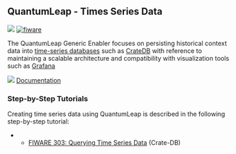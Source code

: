 <h2>QuantumLeap  - Times Series Data</h2>

[![](https://nexus.lab.fiware.org/repository/raw/public/badges/chapters/core.svg)](https://www.fiware.org/developers/catalogue/)
[![fiware](https://nexus.lab.fiware.org/repository/raw/public/badges/stackoverflow/fiware.svg)](https://stackoverflow.com/search?q=%5Bfiware%5D+quantumleap)

The QuantumLeap Generic Enabler focuses on persisting historical context data into
[time-series databases](https://en.wikipedia.org/wiki/Time_series_database) such as [CrateDB](https://crate.io/) with
reference to maintaining a scalable architecture and compatibility with visualization tools such as
[Grafana](http://www.grafana.com/)

![](https://fiware.github.io/academy/img/books.png) [Documentation](https://quantumleap.rtfd.io/)

<h3>Step-by-Step Tutorials</h3>

Creating time series data using QuantumLeap is described in the following step-by-step tutorial:

-   -   [FIWARE 303: Querying Time Series Data](https://fiware-tutorials.readthedocs.io/en/latest/time-series-data)
        (Crate-DB)
